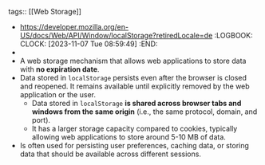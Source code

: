 tags:: [[Web Storage]]

- https://developer.mozilla.org/en-US/docs/Web/API/Window/localStorage?retiredLocale=de
  :LOGBOOK:
  CLOCK: [2023-11-07 Tue 08:59:49]
  :END:
-
- A web storage mechanism that allows web applications to store data with **no expiration date**.
- Data stored in `localStorage` persists even after the browser is closed and reopened. It remains available until explicitly removed by the web application or the user.
	- Data stored in `localStorage` **is shared across browser tabs and windows from the same origin** (i.e., the same protocol, domain, and port).
	- It has a larger storage capacity compared to cookies, typically allowing web applications to store around 5-10 MB of data.
- Is often used for persisting user preferences, caching data, or storing data that should be available across different sessions.